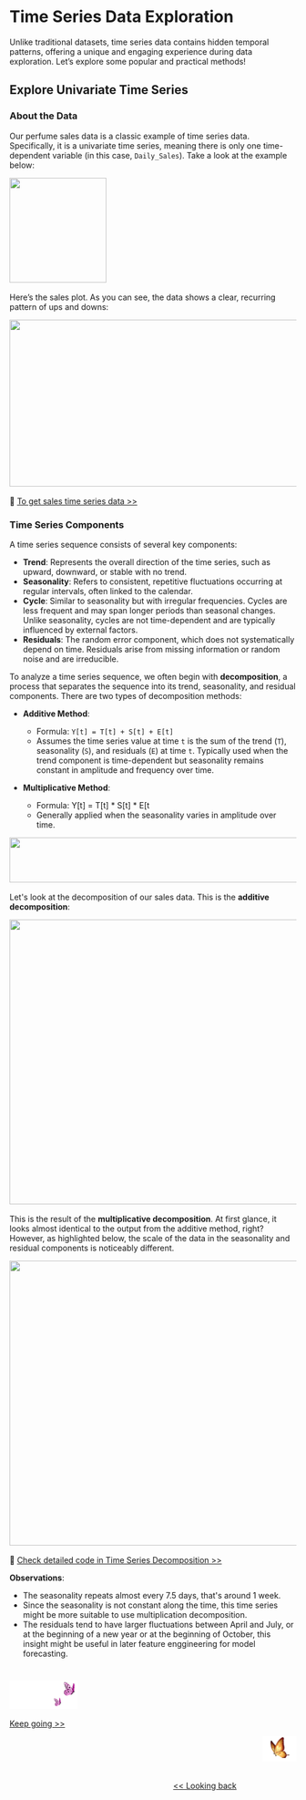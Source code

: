 # Time Series Data Exploration
Unlike traditional datasets, time series data contains hidden temporal patterns, offering a unique and engaging experience during data exploration. Let’s explore some popular and practical methods!


## Explore Univariate Time Series

### About the Data

Our perfume sales data is a classic example of time series data. Specifically, it is a univariate time series, meaning there is only one time-dependent variable (in this case, `Daily_Sales`). Take a look at the example below:

<p align="left">
<img src="https://github.com/lady-h-world/My_Garden/blob/main/images/Garden_Totem_images/data_exploration/ts_sales_exp.png" width="170" height="184" />
</p>

Here’s the sales plot. As you can see, the data shows a clear, recurring pattern of ups and downs:

<p align="left">
<img src="https://github.com/lady-h-world/My_Garden/blob/main/images/Garden_Totem_images/data_exploration/daily_sales_plot.png" width="1092" height="293" />
</p>

🌻 [To get sales time series data >>][1]


### Time Series Components
A time series sequence consists of several key components:

* <b>Trend</b>: Represents the overall direction of the time series, such as upward, downward, or stable with no trend.
* <b>Seasonality</b>: Refers to consistent, repetitive fluctuations occurring at regular intervals, often linked to the calendar.
* <b>Cycle</b>: Similar to seasonality but with irregular frequencies. Cycles are less frequent and may span longer periods than seasonal changes. Unlike seasonality, cycles are not time-dependent and are typically influenced by external factors.
* <b>Residuals</b>: The random error component, which does not systematically depend on time. Residuals arise from missing information or random noise and are irreducible.

To analyze a time series sequence, we often begin with <b>decomposition</b>, a process that separates the sequence into its trend, seasonality, and residual components. There are two types of decomposition methods:

* <b>Additive Method</b>:
  * Formula: `Y[t] = T[t] + S[t] + E[t]`
  * Assumes the time series value at time `t` is the sum of the trend (`T`), seasonality (`S`), and residuals (`E`) at time `t`. Typically used when the trend component is time-dependent but seasonality remains constant in amplitude and frequency over time.

* <b>Multiplicative Method</b>:
  * Formula: Y[t] = T[t] * S[t] * E[t
  * Generally applied when the seasonality varies in amplitude over time.

<p align="left">
<img src="https://github.com/lady-h-world/My_Garden/blob/main/images/Garden_Totem_images/notes/trend_cycle.png" width="766" height="79" />
</p>

Let's look at the decomposition of our sales data. This is the <b>additive decomposition</b>:

<p align="left">
<img src="https://github.com/lady-h-world/My_Garden/blob/main/images/Garden_Totem_images/data_exploration/additive_dep.png" width="1116" height="500" />
</p>

This is the result of the <b>multiplicative decomposition</b>. At first glance, it looks almost identical to the output from the additive method, right? However, as highlighted below, the scale of the data in the seasonality and residual components is noticeably different.

<p align="left">
<img src="https://github.com/lady-h-world/My_Garden/blob/main/images/Garden_Totem_images/data_exploration/multiplicative_decomp.png" width="1116" height="500" />
</p>

🌻 [Check detailed code in Time Series Decomposition >>][2]

<b>Observations</b>:
* The seasonality repeats almost every 7.5 days, that's around 1 week.
* Since the seasonality is not constant along the time, this time series might be more suitable to use multiplication decomposition.
* The residuals tend to have larger fluctuations between April and July, or at the beginning of a new year or at the beginning of October, this insight might be useful in later feature enggineering for model forecasting.

#
<p align="left">
<img src="https://github.com/lady-h-world/My_Garden/blob/main/images/follow_us.png" width="120" height="50" />
</p>

[Keep going >>][3]

<p align="right">
<img src="https://github.com/lady-h-world/My_Garden/blob/main/images/going_back.png" width="60" height="44" />
</p>

&nbsp;&nbsp;&nbsp;&nbsp;&nbsp;&nbsp;&nbsp;&nbsp;&nbsp;&nbsp;&nbsp;&nbsp;&nbsp;&nbsp;&nbsp;&nbsp;&nbsp;&nbsp;&nbsp;&nbsp;&nbsp;&nbsp;&nbsp;&nbsp;&nbsp;&nbsp;&nbsp;&nbsp;&nbsp;&nbsp;&nbsp;&nbsp;&nbsp;&nbsp;&nbsp;&nbsp;&nbsp;&nbsp;&nbsp;&nbsp;&nbsp;&nbsp;&nbsp;&nbsp;&nbsp;&nbsp;&nbsp;&nbsp;&nbsp;&nbsp;&nbsp;&nbsp;&nbsp;&nbsp;&nbsp;&nbsp;&nbsp;&nbsp;&nbsp;&nbsp;&nbsp;&nbsp;&nbsp;&nbsp;&nbsp;&nbsp;&nbsp;&nbsp;&nbsp;&nbsp;&nbsp;&nbsp;&nbsp;&nbsp;&nbsp;&nbsp;&nbsp;&nbsp;&nbsp;&nbsp;&nbsp;&nbsp;&nbsp;&nbsp;&nbsp;&nbsp;&nbsp;&nbsp;&nbsp;&nbsp;&nbsp;&nbsp;&nbsp;&nbsp;&nbsp;&nbsp;&nbsp;&nbsp;&nbsp;&nbsp;&nbsp;&nbsp;&nbsp;&nbsp;&nbsp;&nbsp;&nbsp;&nbsp;&nbsp;&nbsp;&nbsp;&nbsp;&nbsp;&nbsp;&nbsp;&nbsp;&nbsp;&nbsp;&nbsp;&nbsp;&nbsp;&nbsp;&nbsp;&nbsp;&nbsp;&nbsp;&nbsp;&nbsp;&nbsp;&nbsp;&nbsp;&nbsp;&nbsp;&nbsp;&nbsp;&nbsp;&nbsp;&nbsp;&nbsp;&nbsp;&nbsp;&nbsp;&nbsp;&nbsp;&nbsp;&nbsp;&nbsp;&nbsp;&nbsp;&nbsp;&nbsp;&nbsp;&nbsp;&nbsp;&nbsp;&nbsp;&nbsp;&nbsp;&nbsp;&nbsp;&nbsp;&nbsp;&nbsp;&nbsp;&nbsp;&nbsp;&nbsp;&nbsp;&nbsp;&nbsp;&nbsp;&nbsp;&nbsp;&nbsp;&nbsp;&nbsp;&nbsp;&nbsp;&nbsp;&nbsp;&nbsp;&nbsp;&nbsp;&nbsp;&nbsp;&nbsp;&nbsp;&nbsp;&nbsp;&nbsp;&nbsp;&nbsp;&nbsp;&nbsp;&nbsp;&nbsp;&nbsp;&nbsp;&nbsp;&nbsp;&nbsp;[<< Looking back][4]
 
[1]:https://github.com/lady-h-world/My_Garden/blob/main/code/crystal_ball/data_collector/generate_sales.ipynb
[2]:https://github.com/lady-h-world/My_Garden/blob/main/code/penitent_arch/past_ts_exploration.ipynb
[3]:https://github.com/lady-h-world/My_Garden/blob/main/reading_pages/Penitent_Arch/ts2.md
[4]:https://github.com/lady-h-world/My_Garden/blob/main/reading_pages/Penitent_Arch/penitent_arch.md
